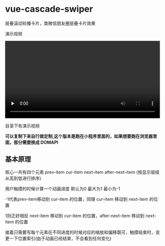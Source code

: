# vue-cascade-swiper
层叠滚动轮播卡片，类微信朋友圈层叠卡片效果

演示视频

<video id="video" controls="" preload="none"  style="width:100%">
      <source id="mp4" src="./demo.mp4" type="video/mp4">
</video>

目录下有演示视频

**可以复制下来自行做定制,这个版本是跑在小程序里面的，如果想要跑在浏览器里面，部分需要换成 DOMAPI**

## 基本原理

核心一共有四个元素 
prev-item cur-item next-item after-next-item (按显示层级从高到低进行排序)

用户触摸的时候计算一个动画进度 默认为0 最大为1 最小为-1

-1代表prev-item移动到 cur-item 的位置，同理  cur-item 移动到 next-item 的位置

1则正好相反 next-item 移动到 cur-item 的位置，after-next-item 移动到 next-item 的位置

接着只需要写每个元素在不同进度的时候对应的缩放和偏移既可，触摸结束时，变更一下位置索引(由于动画已经结束，不会看到任何变化)